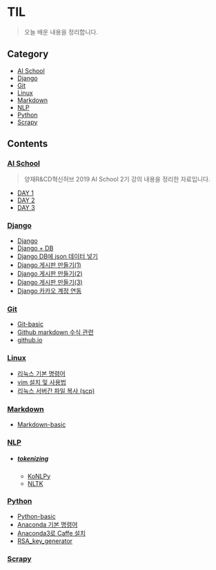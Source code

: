 # TIL

> 오늘 배운 내용을 정리합니다.



## Category

- [AI School](#ai_school)
- [Django](#django)
- [Git](#git)
- [Linux](#linux)
- [Markdown](#markdown)
- [NLP](#nlp)
- [Python](#python)
- [Scrapy](#scrapy)



## Contents

### <a id="ai_school" href="https://github.com/winarc24/TIL/tree/master/AI_School">AI School</a>

> 양재R&CD혁신허브 2019 AI School 2기 강의 내용을 정리한 자료입니다.

- [DAY 1](https://github.com/winarc24/TIL/blob/master/AI_School/DAY%201.md)
- [DAY 2](https://github.com/winarc24/TIL/blob/master/AI_School/DAY%202.md)
- [DAY 3](https://github.com/winarc24/TIL/blob/master/AI_School/DAY%203.md)



### <a id="django" href="https://github.com/winarc24/TIL/blob/master/Django">Django</a>

- [Django](https://github.com/winarc24/TIL/blob/master/Django/Django.md)
- [Django + DB](https://github.com/winarc24/TIL/blob/master/Django/Django%20%2B%20DB.md)
- [Django DB에 json 데이터 넣기](https://github.com/winarc24/TIL/blob/master/Django/Django%20DB에%20json%20데이터%20넣기.md)
- [Django 게시판 만들기(1)](https://github.com/winarc24/TIL/blob/master/Django/Django%20게시판%20만들기%20(1).md)
- [Django 게시판 만들기(2)](https://github.com/winarc24/TIL/blob/master/Django/Django%20게시판%20만들기%20(2).md)
- [Django 게시판 만들기(3)](https://github.com/winarc24/TIL/blob/master/Django/Django%20게시판%20만들기%20(3).md)
- [Django 카카오 계정 연동](https://github.com/winarc24/TIL/blob/master/Django/Django%20카카오%20계정%20연동.md)



### <a id="git" href="https://github.com/winarc24/TIL/tree/master/Git">Git</a>

- [Git-basic](https://github.com/winarc24/TIL/blob/master/Git/Git-basic.md)
- [Github markdown 수식 관련](https://github.com/winarc24/TIL/blob/master/Git/Github%20markdown%20%EC%88%98%EC%8B%9D%20%EA%B4%80%EB%A0%A8.md)
- [github.io](https://github.com/winarc24/TIL/blob/master/Git/github.io.md)



### <a id="linux" href="https://github.com/winarc24/TIL/tree/master/Linux">Linux</a>

- [리눅스 기본 명령어](https://github.com/winarc24/TIL/blob/master/Linux/%EB%A6%AC%EB%88%85%EC%8A%A4%20%EA%B8%B0%EB%B3%B8%20%EB%AA%85%EB%A0%B9%EC%96%B4.md)
- [vim 설치 및 사용법](https://github.com/winarc24/TIL/blob/master/Linux/vim%20%EC%84%A4%EC%B9%98%20%EB%B0%8F%20%EC%82%AC%EC%9A%A9%EB%B2%95.md)
- [리눅스 서버간 파일 복사 (scp)](https://github.com/winarc24/TIL/blob/master/Linux/%EB%A6%AC%EB%88%85%EC%8A%A4%20%EC%84%9C%EB%B2%84%EA%B0%84%20%ED%8C%8C%EC%9D%BC%20%EB%B3%B5%EC%82%AC%20(scp).md)



### <a id="markdown" href="https://github.com/winarc24/TIL/tree/master/Markdown">Markdown</a>

- [Markdown-basic](https://github.com/winarc24/TIL/blob/master/Markdown/Markdown-basic.md)



### <a id="nlp" href="https://github.com/winarc24/TIL/tree/master/NLP">NLP</a>

- ##### [tokenizing](https://github.com/winarc24/TIL/tree/master/NLP/Tokenizing)

  - [KoNLPy](https://github.com/winarc24/TIL/blob/master/NLP/Tokenizing/KoNLPy.ipynb)
  - [NLTK](https://github.com/winarc24/TIL/blob/master/NLP/Tokenizing/NLTK.ipynb)



### <a id="python" href="https://github.com/winarc24/TIL/tree/master/Python">Python</a>

- [Python-basic](https://github.com/winarc24/TIL/blob/master/Python/Python-basic.md)
- [Anaconda 기본 명령어](https://github.com/winarc24/TIL/blob/master/Python/Anaconda%20%EA%B8%B0%EB%B3%B8%20%EB%AA%85%EB%A0%B9%EC%96%B4.md)
- [Anaconda3로 Caffe 설치](https://github.com/winarc24/TIL/blob/master/Python/Anaconda3%EB%A1%9C%20Caffe%20%EC%84%A4%EC%B9%98.md)
- [RSA_key_generator](https://github.com/winarc24/TIL/blob/master/Python/RSA_key_generator.ipynb)



### <a id="scrapy" href="https://github.com/winarc24/TIL/tree/master/Scrapy">Scrapy</a>



